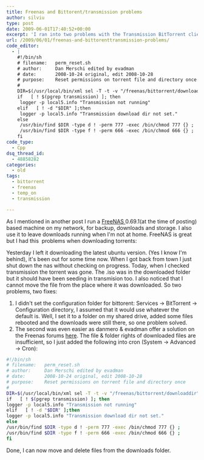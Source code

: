 ```yaml
---
title: Freenas and Bittorent/transmission problems
author: silviu
type: post
date: 2009-06-01T17:40:52+00:00
excerpt: 'I ran into two problems with the Transmission BitTorrent client built into FreeNAS 0.69.1 and here you can find the solutions, both for the wrong file &amp; folder permissions and the downloads missing / forgotten between reboots.'
url: /2009/06/01/freenas-and-bittorenttransmission-problems/
code_editor:
  - |
    #!/bin/sh
    # filename:   perm_reset.sh
    # author:     Dan Merschi edited by evadman
    # date:       2008-10-24 original, edit 2008-10-28
    # purpose:    Reset permissions on torrent file and directory once
    #
    DIR=$(/usr/local/bin/xml sel -T -t -v "/freenas/bittorrent/downloaddir" /conf/config.xml)
    if   [ ! $(pgrep transmission) ]; then
     logger -p local5.info "Transmission not running"
    elif   [ ! -d "$DIR" ];then
     logger -p local5.info "Transmission download dir not set."
    else
     /usr/bin/find $DIR -type d ! -perm 777 -exec /bin/chmod 777 {} ;
     /usr/bin/find $DIR -type f ! -perm 666 -exec /bin/chmod 666 {} ;
    fi
code_type:
  - Cpp
dsq_thread_id:
  - 48858282
categories:
  - old
tags:
  - bittorrent
  - freenas
  - temp_on
  - transmission

---
```

As I mentioned in another post I run a <a href="http://www.freenas.org/" target="_blank" rel="noopener">FreeNAS </a>0.69.1(at the time of posting) based machine on my network, for backup, downloads and storage. I also use it to leave downloads running when I'm not at home. FreeNAS is great but I had this  problems when downloading torrents:

Yesterday I left it downloading the latest ubuntu version. (Yes I know I'm behind), it's been out for some time now. When I got back from town I just shut down the nas without checking on progress. Today, when I checked transmission the torrent was gone. The .iso was in the downloaded folder but it should have been seeding in transmision too. I also noticed that I cannot move the file from the place where it was downloaded. So two problems, two fixes:

  1. I didn't set the configuration folder for bittorent: Services -> BitTorrent -> Configuration directory, I assumed that it would use whatever the default is. Well, I set it to a folder on my shared drive, added some files rebooted and the downloads were still there, so one problem solved.
  2. The second was even easier as danmero & evadman offer a solution on the Freenas forums <a href="http://apps.sourceforge.net/phpbb/freenas/viewtopic.php?f=12&t=18" target="_blank" rel="noopener">here</a>. The file & folder rights of downloaded files are insufficient, so I just added the following into cron (System -> Advanced -> Cron):

```bash
#!/bin/sh
# filename:   perm_reset.sh
# author:     Dan Merschi edited by evadman
# date:       2008-10-24 original, edit 2008-10-28
# purpose:    Reset permissions on torrent file and directory once
#
DIR=$(/usr/local/bin/xml sel -T -t -v "/freenas/bittorrent/downloaddir" /conf/config.xml)
if   [ ! $(pgrep transmission) ]; then
logger -p local5.info "Transmission not running"
elif   [ ! -d "$DIR" ];then
logger -p local5.info "Transmission download dir not set."
else
/usr/bin/find $DIR -type d ! -perm 777 -exec /bin/chmod 777 {} ;
/usr/bin/find $DIR -type f ! -perm 666 -exec /bin/chmod 666 {} ;
fi
```
Done, I can now move and delete files from the downloads folder.